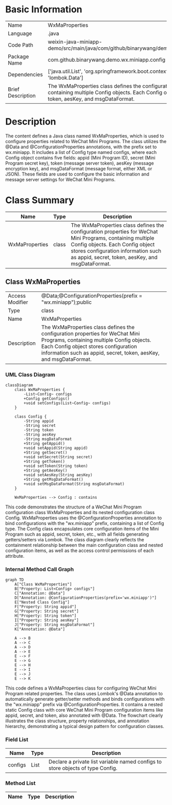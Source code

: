 # Basic Information

|      |      |
|------|------|
| Name | WxMaProperties |
| Language | .java |
| Code Path | weixin-java-miniapp-demo/src/main/java/com/github/binarywang/demo/wx/miniapp/config/WxMaProperties.java |
| Package Name | com.github.binarywang.demo.wx.miniapp.config |
| Dependencies | ['java.util.List', 'org.springframework.boot.context.properties.ConfigurationProperties', 'lombok.Data'] |
| Brief Description | The WxMaProperties class defines the configuration properties for WeChat Mini Programs, containing multiple Config objects. Each Config object has fields such as appid, secret, token, aesKey, and msgDataFormat. |

# Description

The content defines a Java class named WxMaProperties, which is used to configure properties related to WeChat Mini Programs. The class utilizes the @Data and @ConfigurationProperties annotations, with the prefix set to wx.miniapp. It includes a list of Config type named configs, where each Config object contains five fields: appid (Mini Program ID), secret (Mini Program secret key), token (message server token), aesKey (message encryption key), and msgDataFormat (message format, either XML or JSON). These fields are used to configure the basic information and message server settings for WeChat Mini Programs.

# Class Summary

| Name   | Type  | Description |
|-------|------|-------------|
| WxMaProperties | class | The WxMaProperties class defines the configuration properties for WeChat Mini Programs, containing multiple Config objects. Each Config object stores configuration information such as appid, secret, token, aesKey, and msgDataFormat. |



## Class WxMaProperties

|      |      |
|------|------|
| Access Modifier | @Data;@ConfigurationProperties(prefix = "wx.miniapp");public |
| Type | class |
| Name | WxMaProperties |
| Description | The WxMaProperties class defines the configuration properties for WeChat Mini Programs, containing multiple Config objects. Each Config object stores configuration information such as appid, secret, token, aesKey, and msgDataFormat. |


### UML Class Diagram

```mermaid
classDiagram
    class WxMaProperties {
        -List~Config~ configs
        +Config getConfigs()
        +void setConfigs(List~Config~ configs)
    }

    class Config {
        -String appid
        -String secret
        -String token
        -String aesKey
        -String msgDataFormat
        +String getAppid()
        +void setAppid(String appid)
        +String getSecret()
        +void setSecret(String secret)
        +String getToken()
        +void setToken(String token)
        +String getAesKey()
        +void setAesKey(String aesKey)
        +String getMsgDataFormat()
        +void setMsgDataFormat(String msgDataFormat)
    }

    WxMaProperties --> Config : contains
```

This code demonstrates the structure of a WeChat Mini Program configuration class WxMaProperties and its nested configuration class Config. WxMaProperties uses the @ConfigurationProperties annotation to bind configurations with the "wx.miniapp" prefix, containing a list of Config type. The Config class encapsulates core configuration items of the Mini Program such as appid, secret, token, etc., with all fields generating getters/setters via Lombok. The class diagram clearly reflects the containment relationship between the main configuration class and nested configuration items, as well as the access control permissions of each attribute.


### Internal Method Call Graph

```mermaid
graph TD
    A["Class WxMaProperties"]
    B["Property: List<Config> configs"]
    C["Annotation: @Data"]
    D["Annotation: @ConfigurationProperties(prefix='wx.miniapp')"]
    E["Nested Class Config"]
    F["Property: String appid"]
    G["Property: String secret"]
    H["Property: String token"]
    I["Property: String aesKey"]
    J["Property: String msgDataFormat"]
    K["Annotation: @Data"]

    A --> B
    A --> C
    A --> D
    A --> E
    E --> F
    E --> G
    E --> H
    E --> I
    E --> J
    E --> K
```

This code defines a WxMaProperties class for configuring WeChat Mini Program related properties. The class uses Lombok's @Data annotation to automatically generate getter/setter methods and binds configurations with the "wx.miniapp" prefix via @ConfigurationProperties. It contains a nested static Config class with core WeChat Mini Program configuration items like appid, secret, and token, also annotated with @Data. The flowchart clearly illustrates the class structure, property relationships, and annotation hierarchy, demonstrating a typical design pattern for configuration classes.

### Field List

| Name  | Type  | Description |
|-------|-------|------|
| configs | List<Config> | Declare a private list variable named configs to store objects of type Config. |

### Method List

| Name  | Type  | Description |
|-------|-------|------|




